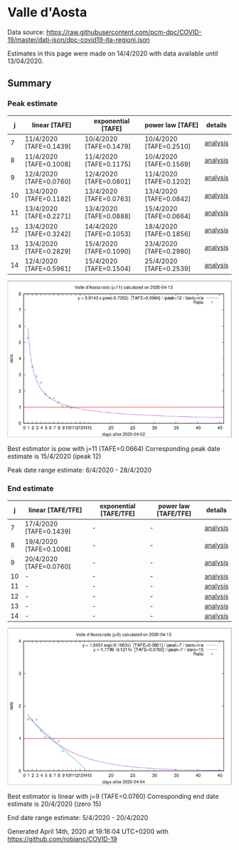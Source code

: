# Valle d'Aosta


Data source: https://raw.githubusercontent.com/pcm-dpc/COVID-19/master/dati-json/dpc-covid19-ita-regioni.json

Estimates in this page were made on 14/4/2020 with data available until 13/04/2020.


## Summary 

### Peak estimate 
|j|linear [TAFE]|exponential [TAFE]|power law [TAFE]|details|
|---|----|-----------|---------|-------|
|7|11/4/2020 [TAFE=0.1439]|10/4/2020 [TAFE=0.1479]|10/4/2020 [TAFE=0.2510]|[analysis](COVID-19_valle_d'aosta_j7_2020-04-13.md)|
|8|11/4/2020 [TAFE=0.1008]|11/4/2020 [TAFE=0.1175]|10/4/2020 [TAFE=0.1569]|[analysis](COVID-19_valle_d'aosta_j8_2020-04-13.md)|
|9|12/4/2020 [TAFE=0.0760]|12/4/2020 [TAFE=0.0801]|11/4/2020 [TAFE=0.1202]|[analysis](COVID-19_valle_d'aosta_j9_2020-04-13.md)|
|10|13/4/2020 [TAFE=0.1182]|13/4/2020 [TAFE=0.0763]|13/4/2020 [TAFE=0.0842]|[analysis](COVID-19_valle_d'aosta_j10_2020-04-13.md)|
|11|13/4/2020 [TAFE=0.2271]|13/4/2020 [TAFE=0.0888]|15/4/2020 [TAFE=0.0664]|[analysis](COVID-19_valle_d'aosta_j11_2020-04-13.md)|
|12|13/4/2020 [TAFE=0.3242]|14/4/2020 [TAFE=0.1053]|18/4/2020 [TAFE=0.1856]|[analysis](COVID-19_valle_d'aosta_j12_2020-04-13.md)|
|13|13/4/2020 [TAFE=0.2829]|15/4/2020 [TAFE=0.1090]|23/4/2020 [TAFE=0.2980]|[analysis](COVID-19_valle_d'aosta_j13_2020-04-13.md)|
|14|12/4/2020 [TAFE=0.5961]|15/4/2020 [TAFE=0.1504]|25/4/2020 [TAFE=0.2539]|[analysis](COVID-19_valle_d'aosta_j14_2020-04-13.md)|

![best peak estimate](COVID-19_valle_d'aosta_j11_2020-04-13.png)

Best estimator is pow with j=11 (TAFE=0.0664)
Corresponding peak date estimate is 15/4/2020 (ipeak 12)


Peak date range estimate: 6/4/2020 - 28/4/2020

### End estimate 
|j|linear [TAFE/TFE]|exponential [TAFE/TFE]|power law [TAFE/TFE]|details|
|---|----|-----------|---------|-------|
|7|17/4/2020 [TAFE=0.1439]|-|-|[analysis](COVID-19_valle_d'aosta_j7_2020-04-13.md)|
|8|19/4/2020 [TAFE=0.1008]|-|-|[analysis](COVID-19_valle_d'aosta_j8_2020-04-13.md)|
|9|20/4/2020 [TAFE=0.0760]|-|-|[analysis](COVID-19_valle_d'aosta_j9_2020-04-13.md)|
|10|-|-|-|[analysis](COVID-19_valle_d'aosta_j10_2020-04-13.md)|
|11|-|-|-|[analysis](COVID-19_valle_d'aosta_j11_2020-04-13.md)|
|12|-|-|-|[analysis](COVID-19_valle_d'aosta_j12_2020-04-13.md)|
|13|-|-|-|[analysis](COVID-19_valle_d'aosta_j13_2020-04-13.md)|
|14|-|-|-|[analysis](COVID-19_valle_d'aosta_j14_2020-04-13.md)|

![best zero estimate](COVID-19_valle_d'aosta_j9_2020-04-13.png)

Best estimator is linear with j=9 (TAFE=0.0760)
Corresponding end date estimate is 20/4/2020 (izero 15)


End date range estimate: 5/4/2020 - 20/4/2020

Generated April 14th, 2020 at 19:16:04 UTC+0200 with https://github.com/robianc/COVID-19
